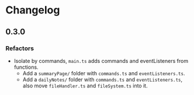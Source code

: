 # Changelog

## 0.3.0

### Refactors
- Isolate by commands, `main.ts` adds commands and eventListeners from functions.
  - Add a `summaryPage/` folder with `commands.ts` and `eventListeners.ts`.
  - Add a `dailyNotes/` folder with `commands.ts` and `eventListeners.ts`, also move `fileHandler.ts` and `fileSystem.ts` into it.